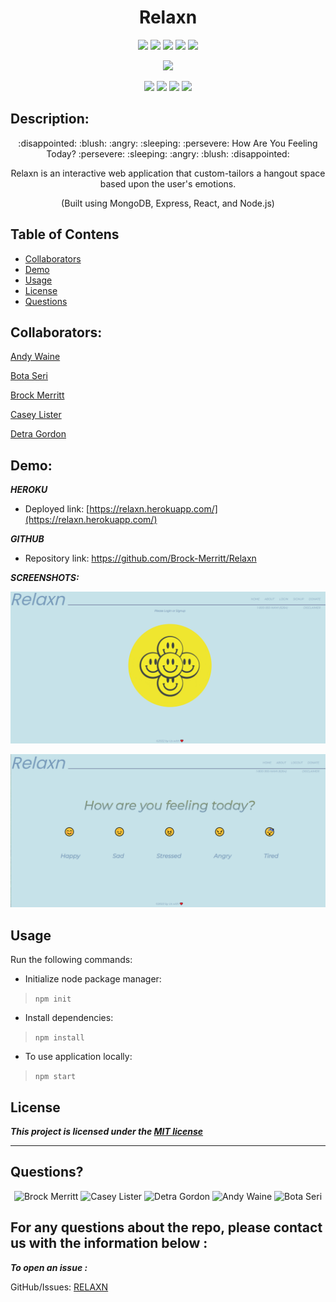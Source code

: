 <h1 align="center">Relaxn</h1>


<p align="center">
<img src="https://img.shields.io/badge/license-MIT-red"/>
<img src="https://img.shields.io/github/repo-size/Brock-Merritt/Relaxn?style=flat&logo=appveyor"/>
<img src="https://img.shields.io/github/languages/top/Brock-Merritt/Relaxn?style=flat&logo=appveyor"/>
<img src="https://img.shields.io/github/last-commit/Brock-Merritt/Relaxn?style=flat&logo=appveyor"/>
<img src="https://img.shields.io/github/issues/Brock-Merritt/Relaxn?style=flat&logo=appveyor"/>
</P>
<p align="center">
<img src="https://img.shields.io/badge/M.E.R.N.-white"/>
</p>
<p align="center">
<img src="https://img.shields.io/badge/MongoDB-orange"/>
  <img src="https://img.shields.io/badge/Express-purple" >
<img src="https://img.shields.io/badge/React-yellow" />
<img src="https://img.shields.io/badge/Node.js-blue"  />
</p>

## Description:

<p align="center">
  :disappointed: <!-- sad --> :blush: <!-- happy --> :angry:<!-- angry --> :sleeping: <!-- tired --> :persevere:<!-- stressed -->    How Are You Feeling Today?    :persevere:<!-- stressed --> :sleeping: <!-- tired --> :angry:<!-- angry --> :blush: <!--   happy --> :disappointed: <!-- sad --> 
</p>
<p align="center">Relaxn is an interactive web application that custom-tailors a hangout space based upon the user's emotions.</p>
<p align="center">(Built using MongoDB, Express, React, and Node.js)</p>

## Table of Contens

- [Collaborators](#collaborators)
- [Demo](#demo)
- [Usage](#usage)
- [License](#license)
- [Questions](#questions)

## Collaborators:

[Andy Waine](https://github.com/Andy-Waine)

[Bota Seri](https://github.com/Tari-Star)

[Brock Merritt](https://github.com/Brock-Merritt)

[Casey Lister](https://github.com/caseylister)

[Detra Gordon](https://github.com/detrasmental)





## Demo:

**_HEROKU_**

- Deployed link: [https://relaxn.herokuapp.com/](https://relaxn.herokuapp.com/)

**_GITHUB_**

- Repository link: https://github.com/Brock-Merritt/Relaxn

**_SCREENSHOTS:_**

![screenshot](./client/src/assets/start-page.png)

![screenshot](./client/src/assets/home-page.png)

## Usage

Run the following commands:

- Initialize node package manager:

> `npm init`

- Install dependencies:

> `npm install`

- To use application locally:

> `npm start`

## License

**_This project is licensed under the [MIT license](https://choosealicense.com/licenses/mit)_**

---

## Questions?

<p align="center">
<img src="https://avatars.githubusercontent.com/u/88811836?v=4" alt="Brock Merritt" width="16%" />
<img src="https://avatars.githubusercontent.com/u/61242698?v=4" alt="Casey Lister" width="16%" />
<img src="https://avatars.githubusercontent.com/u/85942489?v=4" alt="Detra Gordon" width="16%" />
<img src="https://avatars.githubusercontent.com/u/88730354?v=4" alt="Andy Waine" width="16%" />
<img src="https://avatars.githubusercontent.com/u/89365355?v=4" alt="Bota Seri" width="16%" />
  </p>

  For any questions about the repo, please contact us with the information below :
  ---
  
 ***To open an issue :***
 
 GitHub/Issues: [RELAXN](https://github.com/Brock-Merritt/Relaxn/issues)
